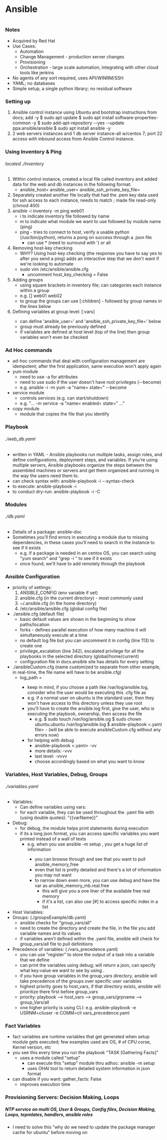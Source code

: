 # Ansible
#
### Notes
- Acquired by Red Hat
- Use Cases: 
	- Automation
	- Change Management - production server changes
	- Provisioning
	- Orchestration - large scale automation, integrating with other cloud tools like jenkins
- No agents of any sort required, uses API/WINRM/SSH
- YAML; no databases
- Simple setup, a single python library; no residual software

### Setting up
1. Ansible control instance using Ubuntu and bootstrap instructions from docs; add -y
	$ sudo apt update
	$ sudo apt install software-properties-common -y
	$ sudo add-apt-repository --yes --update ppa:ansible/ansible
	$ sudo apt install ansible -y
2. 2 web servers instances and 1 db server instance-all w/centos 7; port 22 access with inbound access from Ansible Control instance.

### Using Inventory & Ping
###### located ./inventory
1. Within control instance, created a local file called inventory and added data for the web and db instances in the following format:
	- <instanceName> ansible_host=<privateIP> ansible_user=<name> ansible_ssh_private_key_file=<keyName>
2. Separately created another file locally that had the .pem key data used for ssh access to each instance, needs to match <keyName>; made file read-only (chmod 400)
3. ansible -i inventory -m ping web01
	- i to indicate inventory file followed by name
	- m to indicate what module we want to use followed by module name (ping)
	- ping - tries to connect to host, verify a usable python (/usr/bin/python), returns a pong on success through a .json file
		- can use * (need to surround with ') or all
4. Removing host-key checking
	- WHY? Using host-key checking (the response you have to say yes to after you send a ping) adds an interactive step that we don't want if we're looking to automate
	- sudo vim /etc/ansible/ansible.cfg
		- uncomment host_key_checking = False
5. Adding groups
	- using square brackets in inventory file; can categories each instance within a group
	- e.g. [<groupName>]
			web01
			web02
	- to group the groups can use [<newGroupName>:children] - followed by group names in the lines below
6. Defining variables at group level: [<groupName>:vars]
	- can define 'ansible_user=' and 'ansible_ssh_private_key_file=' below
	- group must already be previously defined
	- if variables are defined at host level (top of the line) then group variables won't even be checked

### Ad Hoc commands
- ad-hoc commands that deal with configuration management are idempotent; after the first application, same execution won't apply again
- yum module
	- need to use -a for attributes
	- need to use sudo if the user doesn't have root privileges (--become)
	- e.g. ansible -i <inventoryName> -m yum -a "name=<package you want to install> state=<installed>" <instanceName> --become
- service module
	- controls services (e.g. can start/shutdown)
	- e.g. "... -m service -a "name=<package> enabled=<boolean> state=<started>" ..."
- copy module
	- module that copies the file that you identify

### Playbook
###### ./web_db.yaml
- written in YAML - Ansible playbooks run multiple tasks, assign roles, and define configurations, deployment steps, and variables. If you’re using multiple servers, Ansible playbooks organize the steps between the assembled machines or servers and get them organized and running in the way the users need them to.
- can check syntax with: ansible-playbook -i <inventoryName> <filename> --syntax-check
- to execute: ansible-playbook -i <inventoryName> <filename>
- to conduct dry-run: ansible-playbook -i <inventoryName> <filename> -C

### Modules
###### ./db.yaml
- Details of a package: ansible-doc <package>
- Sometimes you'll find errors in executing a module due to missing dependencies, in these cases you'll need to search in the instance to see if it exists
	- e.g. if a package is needed in an centos OS, you can search using "yum search" and "grep -i <name>" to see if it exists
	- once found, we'll have to add remotely through the playbook

### Ansible Configuration
- priority of settings: 
	1. ANSIBLE_CONFIG (env variable if set)
	2. ansible.cfg (in the current directory) - most commonly used
	3. ~/.ansible.cfg (in the home directory)
	4. /etc/ansible/ansible.cfg (global config file)
- ./ansible.cfg (default file)
	- basic default values are shown in the beginning to show paths/location
	- forks - defines parallel execution of how many machine it will simultaneously execute at a time
	- no default log file but you can uncomment it in config (line 113) to create one
	- privilege_escalation (line 342), escalated privilege for all the playbooks in the selected directory (global/home/current)
	- configuration file in docs.ansible site has details for every setting
- ./ansibleCustom.cfg (name customized to separate from other example, in real-time, the file name will have to be ansible.cfg)
	- log_path = <location of where you want the log file>
		- keep in mind, if you choose a path like /var/log/ansible.log, consider who the user would be executing this .cfg file as
		- e.g. if a normal user on ubuntu is the standard user, then they won't have access to this directory unless they use root
		- you'll have to create the ansible.log first, give the user, who is executing the playbook, ownership, then access the file
			- e.g.  $ sudo touch /var/log/ansible.og
			 		$ sudo chown ubuntu.ubuntu /var/log/ansible.log
			 		$ ansible-playbook <.yaml file> 
			 			- (will be able to execute ansibleCustom.cfg without any errors now)
		- for helping with debug 
			- ansible-playbook <.yaml> -vv
			- more details: -vvv
			- last level: -vvvv
			- choose accordingly based on what you want to know

### Variables, Host Variables, Debug, Groups
###### ./variables.yaml
- Variables:
	- Can define variables using vars:
	- for each variable, they can be used throughout the .yaml file with (using double quotes): "{{varName}}"
- Debug:
	- for debug, the module helps print statements during execution
	- if its a long json format, you can access specific variables you want printed instead of a wall of texts
		- e.g. when you use ansible -m setup <variable>, you get a huge list of information 
			- you can browse through and see that you want to pull ansible_memory_free
			- even that list is pretty detailed and there's a lot of information you may not want
			- to narrow down even more, you can use debug and have the var as ansible_memory_mb.real.free
				- this will give you a one liner of the available free real memory
				- if it's a list, can also use [#] to access specific index in a list
- Host Variables:
- Groups: (./groupsExample/db.yaml)
	- ansible checks for "group_vars/all"
	- need to create the directory and create the file, in the file you add variable names and its values
	- if variables aren't defined within the .yaml file, ansible will check for group_vars/all file to pull definitions
- Precedence of variables: (./vars_precedence.yaml)
	- you can use "register" to store the output of a task into a variable that we define
	- can print the variables using debug; will return a json, can specify what key:value we want to see by using .<key>
	- if you have group variables in the group_vars directory, ansible will take precedence of the groups over specific user variables
	- highest priority goes to host_vars, if that directory exists, ansible will prioritize there first before group_vars
	- priority: playbook --> host_vars --> group_vars/grpname --> group_Vars/all
	- one higher priority is using CLI: e.g. ansible-playbook -e USRNM=cliuser -e COMM=cli vars_precedence.yaml

### Fact Variables
- fact variables are runtime variables that get generated when setup module gets executed; few examples used are OS, # of CPU corse, Kernel version, etc
- you see this every time you run the playbook "TASK [Gathering Facts]"
	- uses a module called "setup"
		- can execute this "setup" module thru adhoc: ansible -m setup <variable>
		- uses OHAI tool to return detailed system information in json format
- can disable if you want: gather_facts: False
	- improves execution time

### Provisioning Servers: Decision Making, Loops
##### NTP service on multi OS, User & Groups, Config files, Decision Making, Loops, tepmlates, handlers, ansible roles
- I need to solve this "why do we need to update the package manager cache for ubuntu" before moving on




